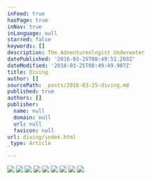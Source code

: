```yaml
---
inFeed: true
hasPage: true
inNav: true
inLanguage: null
starred: false
keywords: []
description: The Adventureologist Underwater
datePublished: '2016-03-25T08:49:51.203Z'
dateModified: '2016-03-25T08:49:49.907Z'
title: Diving
author: []
sourcePath: _posts/2016-03-25-diving.md
published: true
authors: []
publisher:
  name: null
  domain: null
  url: null
  favicon: null
url: diving/index.html
_type: Article

---
```

![](https://the-grid-user-content.s3-us-west-2.amazonaws.com/13e7ebb6-295a-4090-ac95-c8922b57076c.jpg)
![](https://the-grid-user-content.s3-us-west-2.amazonaws.com/4c378967-d372-4166-9dd3-8220a5aac64e.jpg)
![](https://s3-us-west-2.amazonaws.com/the-grid-img/p/c227c7466db0a78f62c66cd62e1d3f081df60f18.jpg)
![](https://the-grid-user-content.s3-us-west-2.amazonaws.com/d77ef709-cebc-49af-acbe-ec1a914989d2.jpg)
![](https://the-grid-user-content.s3-us-west-2.amazonaws.com/6ed56a51-17b7-41eb-914f-c7bf36a03f70.jpg)
![](https://the-grid-user-content.s3-us-west-2.amazonaws.com/fbce9197-71ac-40f2-9639-33e2d5c51608.png)
![](https://the-grid-user-content.s3-us-west-2.amazonaws.com/23a28e53-2190-4782-960f-15fe27f80d69.jpg)
![](https://the-grid-user-content.s3-us-west-2.amazonaws.com/cdd6d721-084f-44f8-b85e-ff0547977249.jpg)
![](https://the-grid-user-content.s3-us-west-2.amazonaws.com/4777e31d-2981-4e53-ad31-d64b41bbaa4e.jpg)